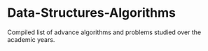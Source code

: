 # Data-Structures-Algorithms

Compiled list of advance algorithms and problems studied over the academic years.

